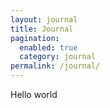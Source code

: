 ```yaml
---
layout: journal
title: Journal
pagination:
  enabled: true
  category: journal
permalink: /journal/
---
```


Hello world
